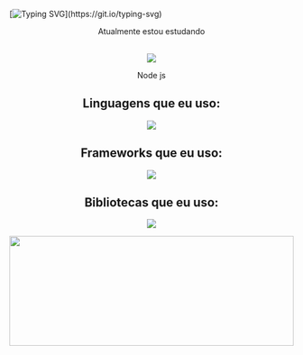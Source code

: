[![Typing SVG](https://readme-typing-svg.herokuapp.com/?color=fff&size=35&center=true&vCenter=true&width=1000&lines=Olá+👋;+MEU+NOME+É+ÉVERTON+CORDEIRO;SEJA+BEM+VINDO!)](https://git.io/typing-svg)

<div align="center">
  <div>
   Atualmente estou estudando 
    <div> <br/> </div>
    <div> 
      <p  align="center">
       <img src="https://skillicons.dev/icons?i=nodejs" />
      </p>
        <p> Node js </p> 
    </div>
  </div>
  
  
 

##

<div align="center"> 
  <h2 align="center"> 
    Linguagens que eu uso: 
  </h2>
  <p align="between">
    <img src="https://skillicons.dev/icons?i=html,css,javascript" /> 
  </p>

  <h2 align="center"> 
    Frameworks que eu uso: 
  </h2>
  <p align="between">
    <img src="https://skillicons.dev/icons?i=tailwind,bootstrap" /> 
  </p>

  <h2 align="center"> 
    Bibliotecas que eu uso: 
  </h2>
  <p align="between">
    <img src="https://skillicons.dev/icons?i=p5js,jquery" /> 
  </p>
  
  <img width="100%" height="195px" src="https://github-readme-stats.vercel.app/api/top-langs/?username=evertoncordeiro1994&layout=compact&hide_border=true&title_color=fff&text_color=ff91a4&bg_color=0d1117" />
</div>
  
